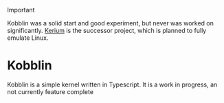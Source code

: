 > [!IMPORTANT]
> Kobblin was a solid start and good experiment, but never was worked on significantly.
> [Kerium](https://github.com/james-pre/kerium) is the successor project, which is planned to fully emulate Linux.

# Kobblin

Kobblin is a simple kernel written in Typescript. It is a work in progress, an not currently feature complete
